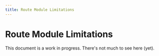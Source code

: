 ```yaml
---
title: Route Module Limitations
---
```


# Route Module Limitations

<docs-warning>
  This document is a work in progress. There's not much to see here (yet).
</docs-warning>
